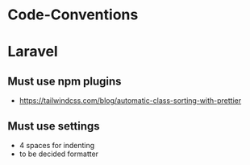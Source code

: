 # Code-Conventions



# Laravel 
## Must use npm plugins
 - https://tailwindcss.com/blog/automatic-class-sorting-with-prettier

## Must use settings
 - 4 spaces for indenting
 - to be decided formatter